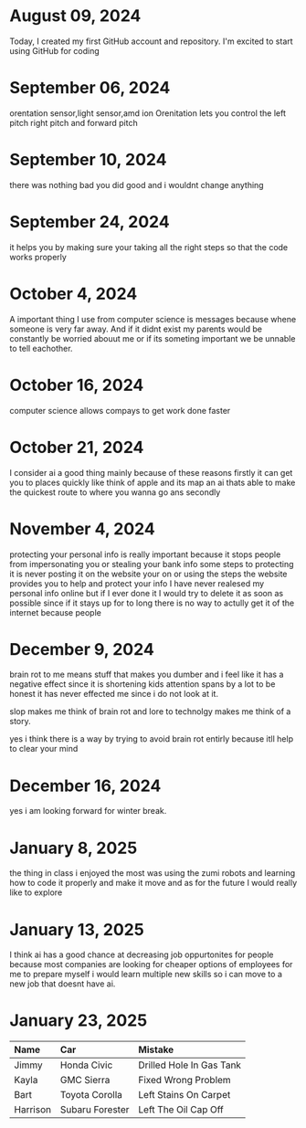  # August 09, 2024


Today, I created my first GitHub account and repository. I'm excited to start using GitHub for coding

# September 06, 2024


orentation sensor,light sensor,amd ion Orenitation lets you control the left pitch right pitch and forward pitch

# September 10, 2024


there was nothing bad you did good and i wouldnt change anything

# September 24, 2024


it helps you by making sure your taking all the right steps so that the code works properly 


# October 4, 2024


A important thing I use from computer science is messages because whene someone is very far away. And if it didnt exist my parents would be constantly be worried abouut me or if its someting important we be unnable to tell eachother.


# October 16, 2024 


computer science allows compays to get work done faster


# October 21, 2024


I consider ai a good thing mainly because of these reasons firstly it can get you to places quickly like think of apple and its map an ai thats able to make the quickest route to where you wanna go ans secondly 



# November 4, 2024


protecting your personal info is really important because it stops people from impersonating you or stealing your bank info some steps to protecting it is never posting it on the website your on or using the steps the website provides you to help and protect your info I have never realesed my personal info online but if I ever done it I would try to delete it as soon as possible since if it stays up for to long there is no way to actully get it of the internet because people 



# December 9, 2024


brain rot to me means stuff that makes you dumber and i feel like it has a negative effect since it is shortening kids attention spans by a lot to be honest it has never effected me since i do not look at it.

slop makes me think of brain rot and lore to technolgy makes me think of a story.

yes i think there is a way by trying to avoid brain rot entirly because itll help to clear your mind



# December 16, 2024


yes i am looking forward for winter break.



# January 8, 2025


the thing in class i enjoyed the most was using the zumi robots and learning how to code it properly and make it move and as for the future I would really like to explore 



# January 13, 2025


I think ai has a good chance at decreasing job oppurtonites for people because most companies are looking for cheaper options of employees for me to prepare myself i would learn multiple new skills so i can move to a new job that doesnt have ai.



# January 23, 2025

| Name     | Car | Mistake |
| :------- | :-- | :------ |
| Jimmy    |  Honda Civic   |   	Drilled Hole In Gas Tank      |
| Kayla    |  GMC Sierra   |    Fixed Wrong Problem     |
| Bart     | Toyota Corolla    |   Left Stains On Carpet      |
| Harrison | Subaru Forester    |  Left The Oil Cap Off       |
